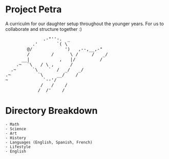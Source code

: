 # Project Petra
A curriculm for our daughter setup throughout the younger years. For us to collaborate and structure together :)
<pre>              .-"''-.  _
          .'       `( \ 
        @/            ')   ,--,__,-"
        /        /      \ /     /   _/
      __|           ,   |/         /
    .~  `\   / \ ,      /
  .~      `\    `  /  _/   _/
.~          `\     __/    /
~             `--'/
             /   /    /
            /  /'    /       </pre>

# Directory Breakdown
    - Math
    - Science 
    - Art
    - History
    - Languages (English, Spanish, French)
    - Lifestyle
    - English
